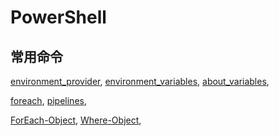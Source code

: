 # PowerShell

## 常用命令

[environment_provider](https://learn.microsoft.com/zh-cn/powershell/module/microsoft.powershell.core/about/about_environment_provider), [environment_variables](https://learn.microsoft.com/zh-cn/powershell/module/microsoft.powershell.core/about/about_environment_variables), [about_variables](https://learn.microsoft.com/zh-cn/powershell/module/microsoft.powershell.core/about/about_variables),  

[foreach](https://learn.microsoft.com/zh-cn/powershell/module/microsoft.powershell.core/about/about_foreach), [pipelines](https://learn.microsoft.com/zh-cn/powershell/module/microsoft.powershell.core/about/about_pipelines),   

[ForEach-Object](https://learn.microsoft.com/zh-cn/powershell/module/microsoft.powershell.core/foreach-object), [Where-Object](https://learn.microsoft.com/zh-cn/powershell/module/microsoft.powershell.core/where-object),  